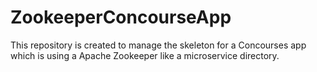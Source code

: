 # ZookeeperConcourseApp
This repository is created to manage the skeleton for a Concourses app which is using a Apache Zookeeper like a microservice directory.
